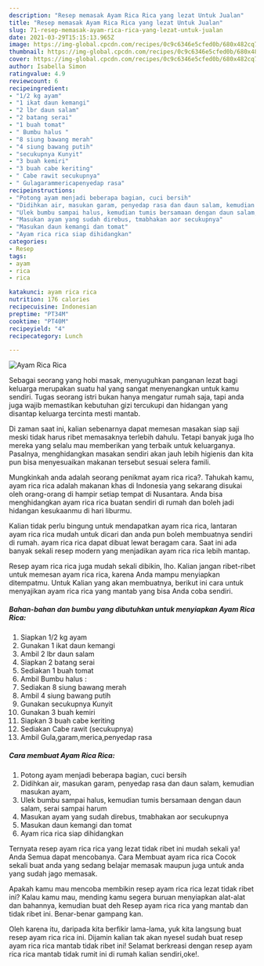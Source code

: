 ```yaml
---
description: "Resep memasak Ayam Rica Rica yang lezat Untuk Jualan"
title: "Resep memasak Ayam Rica Rica yang lezat Untuk Jualan"
slug: 71-resep-memasak-ayam-rica-rica-yang-lezat-untuk-jualan
date: 2021-03-29T15:15:13.965Z
image: https://img-global.cpcdn.com/recipes/0c9c6346e5cfed0b/680x482cq70/ayam-rica-rica-foto-resep-utama.jpg
thumbnail: https://img-global.cpcdn.com/recipes/0c9c6346e5cfed0b/680x482cq70/ayam-rica-rica-foto-resep-utama.jpg
cover: https://img-global.cpcdn.com/recipes/0c9c6346e5cfed0b/680x482cq70/ayam-rica-rica-foto-resep-utama.jpg
author: Isabella Simon
ratingvalue: 4.9
reviewcount: 6
recipeingredient:
- "1/2 kg ayam"
- "1 ikat daun kemangi"
- "2 lbr daun salam"
- "2 batang serai"
- "1 buah tomat"
- " Bumbu halus "
- "8 siung bawang merah"
- "4 siung bawang putih"
- "secukupnya Kunyit"
- "3 buah kemiri"
- "3 buah cabe keriting"
- " Cabe rawit secukupnya"
- " Gulagarammericapenyedap rasa"
recipeinstructions:
- "Potong ayam menjadi beberapa bagian, cuci bersih"
- "Didihkan air, masukan garam, penyedap rasa dan daun salam, kemudian masukan ayam,"
- "Ulek bumbu sampai halus, kemudian tumis bersamaan dengan daun salam, serai sampai harum"
- "Masukan ayam yang sudah direbus, tmabhakan aor secukupnya"
- "Masukan daun kemangi dan tomat"
- "Ayam rica rica siap dihidangkan"
categories:
- Resep
tags:
- ayam
- rica
- rica

katakunci: ayam rica rica 
nutrition: 176 calories
recipecuisine: Indonesian
preptime: "PT34M"
cooktime: "PT40M"
recipeyield: "4"
recipecategory: Lunch

---
```



![Ayam Rica Rica](https://img-global.cpcdn.com/recipes/0c9c6346e5cfed0b/680x482cq70/ayam-rica-rica-foto-resep-utama.jpg)

Sebagai seorang yang hobi masak, menyuguhkan panganan lezat bagi keluarga merupakan suatu hal yang sangat menyenangkan untuk kamu sendiri. Tugas seorang istri bukan hanya mengatur rumah saja, tapi anda juga wajib memastikan kebutuhan gizi tercukupi dan hidangan yang disantap keluarga tercinta mesti mantab.

Di zaman  saat ini, kalian sebenarnya dapat memesan masakan siap saji meski tidak harus ribet memasaknya terlebih dahulu. Tetapi banyak juga lho mereka yang selalu mau memberikan yang terbaik untuk keluarganya. Pasalnya, menghidangkan masakan sendiri akan jauh lebih higienis dan kita pun bisa menyesuaikan makanan tersebut sesuai selera famili. 



Mungkinkah anda adalah seorang penikmat ayam rica rica?. Tahukah kamu, ayam rica rica adalah makanan khas di Indonesia yang sekarang disukai oleh orang-orang di hampir setiap tempat di Nusantara. Anda bisa menghidangkan ayam rica rica buatan sendiri di rumah dan boleh jadi hidangan kesukaanmu di hari liburmu.

Kalian tidak perlu bingung untuk mendapatkan ayam rica rica, lantaran ayam rica rica mudah untuk dicari dan anda pun boleh membuatnya sendiri di rumah. ayam rica rica dapat dibuat lewat beragam cara. Saat ini ada banyak sekali resep modern yang menjadikan ayam rica rica lebih mantap.

Resep ayam rica rica juga mudah sekali dibikin, lho. Kalian jangan ribet-ribet untuk memesan ayam rica rica, karena Anda mampu menyiapkan ditempatmu. Untuk Kalian yang akan membuatnya, berikut ini cara untuk menyajikan ayam rica rica yang mantab yang bisa Anda coba sendiri.

<!--inarticleads1-->

##### Bahan-bahan dan bumbu yang dibutuhkan untuk menyiapkan Ayam Rica Rica:

1. Siapkan 1/2 kg ayam
1. Gunakan 1 ikat daun kemangi
1. Ambil 2 lbr daun salam
1. Siapkan 2 batang serai
1. Sediakan 1 buah tomat
1. Ambil  Bumbu halus :
1. Sediakan 8 siung bawang merah
1. Ambil 4 siung bawang putih
1. Gunakan secukupnya Kunyit
1. Gunakan 3 buah kemiri
1. Siapkan 3 buah cabe keriting
1. Sediakan  Cabe rawit (secukupnya)
1. Ambil  Gula,garam,merica,penyedap rasa




<!--inarticleads2-->

##### Cara membuat Ayam Rica Rica:

1. Potong ayam menjadi beberapa bagian, cuci bersih
1. Didihkan air, masukan garam, penyedap rasa dan daun salam, kemudian masukan ayam,
1. Ulek bumbu sampai halus, kemudian tumis bersamaan dengan daun salam, serai sampai harum
1. Masukan ayam yang sudah direbus, tmabhakan aor secukupnya
1. Masukan daun kemangi dan tomat
1. Ayam rica rica siap dihidangkan




Ternyata resep ayam rica rica yang lezat tidak ribet ini mudah sekali ya! Anda Semua dapat mencobanya. Cara Membuat ayam rica rica Cocok sekali buat anda yang sedang belajar memasak maupun juga untuk anda yang sudah jago memasak.

Apakah kamu mau mencoba membikin resep ayam rica rica lezat tidak ribet ini? Kalau kamu mau, mending kamu segera buruan menyiapkan alat-alat dan bahannya, kemudian buat deh Resep ayam rica rica yang mantab dan tidak ribet ini. Benar-benar gampang kan. 

Oleh karena itu, daripada kita berfikir lama-lama, yuk kita langsung buat resep ayam rica rica ini. Dijamin kalian tak akan nyesel sudah buat resep ayam rica rica mantab tidak ribet ini! Selamat berkreasi dengan resep ayam rica rica mantab tidak rumit ini di rumah kalian sendiri,oke!.

